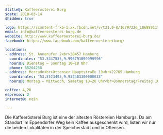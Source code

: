 ```yaml
---
$title@: Kaffeerösterei Burg
$date: 2018-03-14
$hidden: true

logo: https://scontent-frx5-1.xx.fbcdn.net/v/t31.0-8/16797226_1868891176688583_6473158511859480677_o.jpg?oh=98245e26679191dbee7626e8cbea3fe5&oe=5B06F90D
email: info@kaffeeroesterei-burg.de
website: http://www.kaffeeroesterei-burg.de/
facebook: https://www.facebook.com/kaffeeroestereiburg/

locations:
- address: St. Annenufer 2<br>20457 Hamburg
  coordinates: "53.5447535,9.996791099999996"
  hours@: Dienstag – Sonntag 10–18 Uhr
  phone: 55204258
- address: Mercado<br>Ottenser Hauptstraße 10<br>22765 Hamburg
  coordinates: "53.5523493,9.932403300000033"
  hours@: Montag – Mittwoch, Samstag 10–20 Uhr<br>Donnerstag/Freitag 10–21 Uhr

coffee: 4,20
espresso: 2
internet@: nein

---
```

Die Kaffeerösterei Burg ist eine der ältesten Röstereien Hamburgs. Da am Standort im Eppendorfer Weg kein Kaffee ausgeschenkt wird, listen wir nur die beiden Lokalitäten in der Speicherstadt und in Ottensen. 